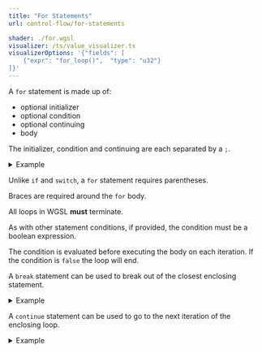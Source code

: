 ```yaml
---
title: "For Statements"
url: control-flow/for-statements

shader: ./for.wgsl
visualizer: /ts/value_visualizer.ts
visualizerOptions: '{"fields": [
    {"expr": "for_loop()",  "type": "u32"}
]}'
---
```


A `for` statement is made up of:
 * optional initializer
 * optional condition
 * optional continuing
 * body

The initializer, condition and continuing are each separated by a `;`.

<details class='example'>
<summary>Example</summary>

```groovy
for (var i = 0; i < 10; i += 1) {
}
```

</details>

Unlike `if` and `switch`, a `for` statement requires parentheses.

Braces are required around the `for` body.

All loops in WGSL **must** terminate.

As with other statement conditions, if provided, the condition must be a
boolean expression.

The condition is evaluated before executing the body on each iteration.
If the condition is `false` the loop will end.

A `break` statement can be used to break out of the closest enclosing
statement.

<details class='example'>
<summary>Example</summary>

```groovy
for (;;) {
  break;
}
```

```groovy
for (;;) {
  const a = 1;
  switch (a) {
    case 1, default: {
      // Breaks the switch, but not the for
      break;
    }
  }
}
```

</details>

A `continue` statement can be used to go to the next iteration
of the enclosing loop.

<details class='example'>
<summary>Example</summary>

```groovy
for (var i = 0; i < 10; i++) {
  if (i == 1) {
    continue;
  }
}
```

</details>

